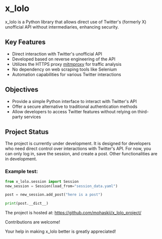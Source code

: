 
# x_lolo

x_lolo is a Python library that allows direct use of Twitter's (formerly X) unofficial API without intermediaries, enhancing security.

## Key Features

- Direct interaction with Twitter's unofficial API
- Developed based on reverse engineering of the API
- Utilizes the HTTPS proxy [mitmproxy](https://mitmproxy.org/) for traffic analysis
- No dependency on web scraping tools like Selenium
- Automation capabilities for various Twitter interactions

## Objectives

- Provide a simple Python interface to interact with Twitter's API
- Offer a secure alternative to traditional authentication methods
- Allow developers to access Twitter features without relying on third-party services

## Project Status

The project is currently under development. It is designed for developers who need direct control over interactions with Twitter's API. 
For now, you can only log in, save the session, and create a post. Other functionalities are in development.

### Example test:

```python 
from x_lolo.session import Session
new_session = Session(load_from="session_data.yaml")

post = new_session.add_post("here is a post")

print(post.__dict__)
```


The project is hosted at: https://github.com/mohaskii/x_lolo_project/

Contributions are welcome!

Your help in making x_lolo better is greatly appreciated!